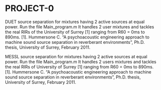 # PROJECT-0
DUET source separation for mixtures having 2 active sources at equal power.
Run the file Main_program.m
It handles 2 user mixtures and tackles the real RIRs of the University of Surrey [1] ranging from R60 = 0ms to 890ms.
[1]. Hummersone C. “A psychoacoustic engineering approach to machine sound source separation in reverberant environments”, Ph.D. thesis, University of Surrey, February 2011.






MESSL source separation for mixtures having 2 active sources at equal power.
Run the file Main_program.m
It handles 2 users mixtures and tackles the real RIRs of University of Surrey [1] ranging from R60 = 0ms to 890ms.
[1]. Hummersone C. “A psychoacoustic engineering approach to machine sound source separation in reverberant environments”, Ph.D. thesis, University of Surrey, February 2011.
